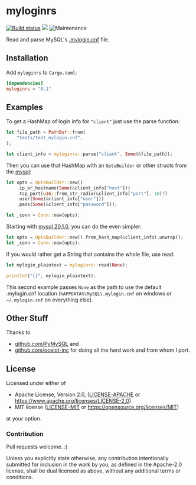 # myloginrs
[![Build status](https://img.shields.io/github/workflow/status/rjcortese/myloginrs/ci)](https://github.com/rjcortese/myloginrs/actions)
[![](https://img.shields.io/crates/v/myloginrs)](https://crates.io/crates/myloginrs)
![Maintenance](https://img.shields.io/badge/maintenance-activly--developed-brightgreen.svg)

Read and parse MySQL's
[.mylogin.cnf](https://dev.mysql.com/doc/refman/5.7/en/mysql-config-editor.html)
file.

## Installation
Add `myloginrs` to `Cargo.toml`:

```toml
[dependencies]
myloginrs = "0.1"
```


## Examples

To get a HashMap of login info for `"client"` just use the parse function:

```rust
let file_path = PathBuf::from(
    "tests/test_mylogin.cnf",
);

let client_info = myloginrs::parse("client", Some(&file_path));
```

Then you can use that HashMap with an `OptsBuilder` or other structs
from the [mysql](https://crates.io/crates/mysql):

```rust
let opts = OptsBuilder::new()
    .ip_or_hostname(Some(&client_info["host"]))
    .tcp_port(u16::from_str_radix(&client_info["port"], 10)?)
    .user(Some(&client_info["user"]))
    .pass(Some(&client_info["password"]));

let _conn = Conn::new(opts);
```

Starting with [mysql 20.1.0](https://crates.io/crates/mysql/20.1.0),
you can do the even simpler:

```rust
let opts = OptsBuilder::new().from_hash_map(&client_info).unwrap();
let _conn = Conn::new(opts);
```

If you would rather get a String that contains the whole file,
use read:

```rust
let mylogin_plaintext = myloginrs::read(None);

println!("{}", mylogin_plaintext);
```

This second example passes `None` as the path to use the
default .mylogin.cnf location (`%APPDATA%\MySQL\.mylogin.cnf` on windows or
`~/.mylogin.cnf` on everything else).


## Other Stuff

Thanks to
 * [github.com/PyMySQL](https://github.com/PyMySQL/myloginpath)
and
 * [github.com/ocelot-inc](https://github.com/ocelot-inc/ocelotgui/blob/master/readmylogin.c)
for doing all the hard work and from whom I port.


## License

Licensed under either of

* Apache License, Version 2.0, ([LICENSE-APACHE](LICENSE-APACHE) or https://www.apache.org/licenses/LICENSE-2.0)
* MIT license ([LICENSE-MIT](LICENSE-MIT) or https://opensource.org/licenses/MIT)

at your option.


### Contribution

Pull requests welcome. :)

Unless you explicitly state otherwise, any contribution intentionally
submitted for inclusion in the work by you, as defined in the Apache-2.0
license, shall be dual licensed as above, without any additional terms or
conditions.
